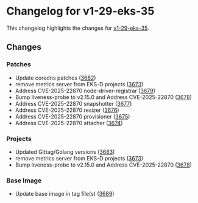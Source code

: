# Changelog for v1-29-eks-35

This changelog highlights the changes for [v1-29-eks-35](https://github.com/aws/eks-distro/tree/v1-29-eks-35).

## Changes

### Patches
* Update coredns patches ([3682](https://github.com/aws/eks-distro/pull/3682))
* remove metrics server from EKS-D projects ([3673](https://github.com/aws/eks-distro/pull/3673))
* Address CVE-2025-22870 node-driver-registrar ([3679](https://github.com/aws/eks-distro/pull/3679))
* Bump liveness-probe to v2.15.0 and Address CVE-2025-22870 ([3678](https://github.com/aws/eks-distro/pull/3678))
* Address CVE-2025-22870 snapshotter ([3677](https://github.com/aws/eks-distro/pull/3677))
* Address CVE-2025-22870 resizer ([3676](https://github.com/aws/eks-distro/pull/3676))
* Address CVE-2025-22870 provisioner ([3675](https://github.com/aws/eks-distro/pull/3675))
* Address CVE-2025-22870 attacher ([3674](https://github.com/aws/eks-distro/pull/3674))

### Projects
* Updated Gittag/Golang versions ([3683](https://github.com/aws/eks-distro/pull/3683))
* remove metrics server from EKS-D projects ([3673](https://github.com/aws/eks-distro/pull/3673))
* Bump liveness-probe to v2.15.0 and Address CVE-2025-22870 ([3678](https://github.com/aws/eks-distro/pull/3678))

### Base Image
* Update base image in tag file(s) ([3689](https://github.com/aws/eks-distro/pull/3689))

